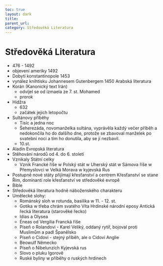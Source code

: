 ```yaml
---
toc: true
layout: dark
title:  
parent_url:  
category: Středověká Literatura 
---
```


# Středověká Literatura
* 476 - 1492
* objevení ameriky 1492
* Dobytí konstantinopole 1453
* vynález knihtisku Johannesem Gutenbergem 1450
Arabská literatura
* Korán (Kanonický text Irán)
  * odvíjel se od izmaela ze 7. st.
Mohamed
  * prorok
* Hidžra
  * 632 
  * začátek jejich letopočtu
* Sultánovy příběhy
  * Tisíc a jedna noc
  * Šeherezáda, novomanželka sultána, vyprávěla každý večer příběh a nedokončila ho do dalšího dne, protože se zbavoval manželek po svatební noci a tím ho donutila, aby se jí nezbavil.
  * 10.st.
* Aladin
Evropská literatura
* Stěhování národů od 4. do 6. století
* Vznikaly Státní celky
  * Vznik Francké říše
w Polský stát
w Uherský stát
w Sámova říše
w Přemyslovci
w Velká Morava
w kyjevská Rus
* Postupně nové státy přijímají křesťanství a centrem Křesťanství se stane Řím, dominantí role křesťanství ve středověké evropě
* Bible
* Středověká literatura hodně náboženského charakteru
* Umělecké slohy:
  * Románský sloh
w rotunda, basilika
w 11. - 12. st.
  * Gotika 
w třeba chrám svatého Víta
Hrdinské národní eposy
Antická řecká literatura (starověké řecko)
  * Idias a Olysea
  * Éneas od Vergilia
Francká říše
  * Píseň o Rolandovi - Karel Veliký, oddaný rytíř, bojoval proti Muslimům a padl
Španělsko
  * Píseň o Cidovi - stejný příběh, ale o Cidovi
Anglie
  * Beowulf
Německo
  * Píseň o Nibelunzích
Kyjevská rus
  * Slovo o pluku Igorově
  * Ruské byliny
w příběhy o ruských hrdinech
